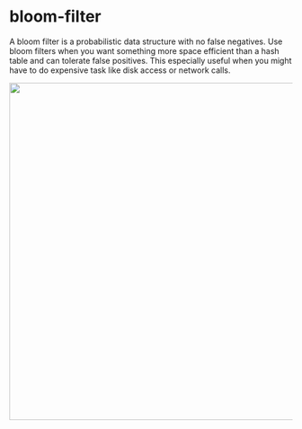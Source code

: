# bloom-filter
A bloom filter is a probabilistic data structure with no false negatives. Use bloom filters when you want something more space efficient than a hash table and can tolerate false positives. This especially useful when you might have to do expensive task like disk access or network calls.

<img src="https://user-images.githubusercontent.com/9142800/48547733-99bb6380-e8cb-11e8-9450-4d2b6efee2da.png" width="600">
